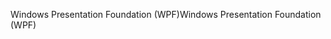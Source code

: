 <span data-ttu-id="101a6-101">Windows Presentation Foundation (WPF)</span><span class="sxs-lookup"><span data-stu-id="101a6-101">Windows Presentation Foundation (WPF)</span></span>
